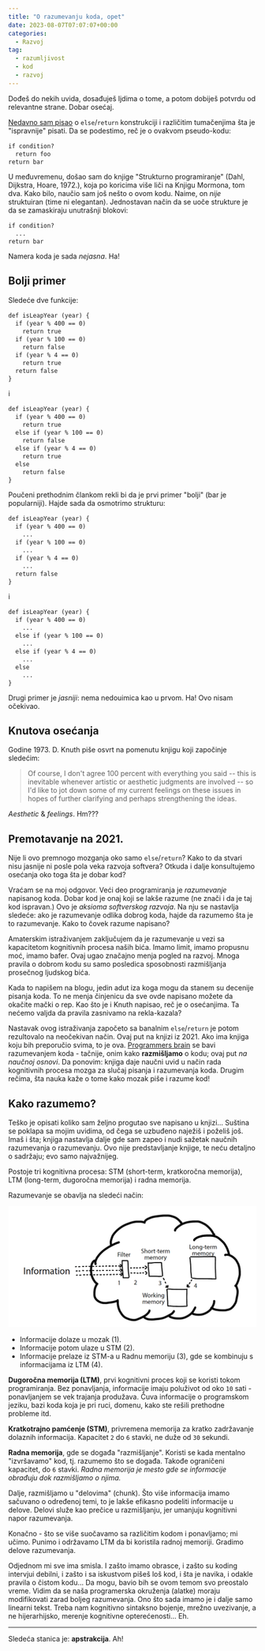 ```yaml
---
title: "O razumevanju koda, opet"
date: 2023-08-07T07:07:07+00:00
categories:
  - Razvoj
tag:
  - razumljivost
  - kod
  - razvoj
---
```


Dođeš do nekih uvida, dosađuješ ljdima o tome, a potom dobiješ potvrdu od relevantne strane. Dobar osećaj.

<!--more-->

[Nedavno sam pisao](https://oblac.rs/no-else-no-cry/) o `else`/`return` konstrukciji i različitim tumačenjima šta je "ispravnije" pisati. Da se podestimo, reč je o ovakvom pseudo-kodu:

```plaintext
if condition?
  return foo
return bar
```

U međuvremenu, došao sam do knjige "Strukturno programiranje" (Dahl, Dijkstra, Hoare, 1972.), koja po koricima više liči na Knjigu Mormona, tom dva. Kako bilo, naučio sam još nešto o ovom kodu. Naime, on _nije_ struktuiran (time ni elegantan). Jednostavan način da se uoče strukture je da se zamaskiraju unutrašnji blokovi:

```plaintext
if condition?
  ...
return bar
```

Namera koda je sada _nejasna_. Ha!

## Bolji primer

Sledeće dve funkcije:

```plaintext
def isLeapYear (year) {
  if (year % 400 == 0)
    return true
  if (year % 100 == 0)
    return false
  if (year % 4 == 0)
    return true
  return false
}
```

i

```plaintext
def isLeapYear (year) {
  if (year % 400 == 0)
    return true
  else if (year % 100 == 0)
    return false
  else if (year % 4 == 0)
    return true
  else
    return false
}
```

Poučeni prethodnim člankom rekli bi da je prvi primer "bolji" (bar je popularniji). Hajde sada da osmotrimo strukturu:

```plaintext
def isLeapYear (year) {
  if (year % 400 == 0)
    ...
  if (year % 100 == 0)
    ...
  if (year % 4 == 0)
    ...
  return false
}
```

i

```plaintext
def isLeapYear (year) {
  if (year % 400 == 0)
    ...
  else if (year % 100 == 0)
    ...
  else if (year % 4 == 0)
    ...
  else
    ...
}
```

Drugi primer je _jasniji_: nema nedouimica kao u prvom. Ha! Ovo nisam očekivao.

## Knutova osećanja

Godine 1973. D. Knuth piše osvrt na pomenutu knjigu koji započinje sledećim:

> Of course, I don't agree 100 percent with everything you said -- this is inevitable whenever artistic or aesthetic judgments are involved -- so I'd like to jot down some of my current feelings on these issues in hopes of further clarifying and perhaps strengthening the ideas.

_Aesthetic_ & _feelings_. Hm???

## Premotavanje na 2021.

Nije li ovo premnogo mozganja oko samo `else`/`return`? Kako to da stvari nisu jasnije ni posle pola veka razvoja softvera? Otkuda i dalje konsultujemo osećanja oko toga šta je dobar kod?

Vraćam se na moj odgovor. Veći deo programiranja je _razumevanje_ napisanog koda. Dobar kod je onaj koji se lakše razume (ne znači i da je taj kod ispravan.) Ovo je _aksioma softverskog razvoja_. Na nju se nastavlja sledeće: ako je razumevanje odlika dobrog koda, hajde da razumemo šta je to razumevanje. Kako to čovek razume napisano?

Amaterskim istraživanjem zaključujem da je razumevanje u vezi sa kapacitetom kognitivnih procesa naših bića. Imamo limit, imamo propusnu moć, imamo bafer. Ovaj ugao značajno menja pogled na razvoj. Mnoga pravila o dobrom kodu su samo posledica sposobnosti razmišljanja prosečnog ljudskog bića.

Kada to napišem na blogu, jedin adut iza koga mogu da stanem su decenije pisanja koda. To ne menja činjenicu da sve ovde napisano možete da okačite mački o rep. Kao što je i Knuth napisao, reč je o osećanjima. Ta nećemo valjda da pravila zasnivamo na rekla-kazala?

Nastavak ovog istraživanja započeto sa banalnim `else`/`return` je potom rezultovalo na neočekivan način. Ovaj put na knjizi iz 2021. Ako ima knjiga koju bih preporučio svima, to je ova. [Programmers brain](https://www.manning.com/books/the-programmers-brain) se bavi razumevanjem koda - tačnije, onim kako **razmišljamo** o kodu; ovaj put _na naučnoj osnovi_. Da ponovim: knjiga daje naučni uvid u način rada kognitivnih procesa mozga za slučaj pisanja i razumevanja koda. Drugim rečima, šta nauka kaže o tome kako mozak piše i razume kod!

## Kako razumemo?

Teško je opisati koliko sam željno progutao sve napisano u knjizi... Suština se poklapa sa mojim uvidima, od čega se uzbuđeno naježiš i poželiš još. Imaš i šta; knjiga nastavlja dalje gde sam zapeo i nudi sažetak naučnih razumevanja o razumevanju. Ovo nije predstavljanje knjige, te neću detaljno o sadržaju; evo samo najvažnijeg.

Postoje tri kognitivna procesa: STM (short-term, kratkoročna memorija), LTM (long-term, dugoročna memorija) i radna memorija.

Razumevanje se obavlja na sledeći način:

![](memorija.png)

+ Informacije dolaze u mozak (1).
+ Informacije potom ulaze u STM (2).
+ Informacije prelaze iz STM-a u Radnu memoriju (3), gde se kombinuju s informacijama iz LTM (4).

**Dugoročna memorija (LTM)**, prvi kognitivni proces koji se koristi tokom programiranja. Bez ponavljanja, informacije imaju poluživot od oko `10` sati - ponavljanjem se vek trajanja produžava. Čuva informacije o programskom jeziku, bazi koda koja je pri ruci, domenu, kako ste rešili prethodne probleme itd.

**Kratkotrajno pamćenje (STM)**, privremena memorija za kratko zadržavanje dolaznih informacija. Kapacitet `2` do `6` stavki, ne duže od `30` sekundi.

**Radna memorija**, gde se događa "razmišljanje". Koristi se kada mentalno "izvršavamo" kod, tj. razumemo što se događa. Takođe ograničeni kapacitet, do `6` stavki. _Radna memorija je mesto gde se informacije obrađuju dok razmišljamo o njima._

Dalje, razmišljamo u "delovima" (chunk). Što više informacija imamo sačuvano o određenoj temi, to je lakše efikasno podeliti informacije u delove. Delovi služe kao prečice u razmišljanju, jer umanjuju kognitivni napor razumevanja.

Konačno - što se više suočavamo sa različitim kodom i ponavljamo; mi učimo. Punimo i održavamo LTM da bi koristila radnoj memoriji. Gradimo delove razumevanja.

Odjednom mi sve ima smisla. I zašto imamo obrasce, i zašto su koding intervjui debilni, i zašto i sa iskustvom pišeš loš kod, i šta je navika, i odakle pravila o čistom kodu... Da mogu, bavio bih se ovom temom svo preostalo vreme. Vidim da se naša programerska okruženja (alatke) moraju modifikovati zarad boljeg razumevanja. Ono što sada imamo je i dalje samo linearni tekst. Treba nam kognitivno sintaksno bojenje, mrežno uvezivanje, a ne hijerarhijsko, merenje kognitivne opterećenosti... Eh.

----

Sledeća stanica je: **apstrakcija**. Ah!